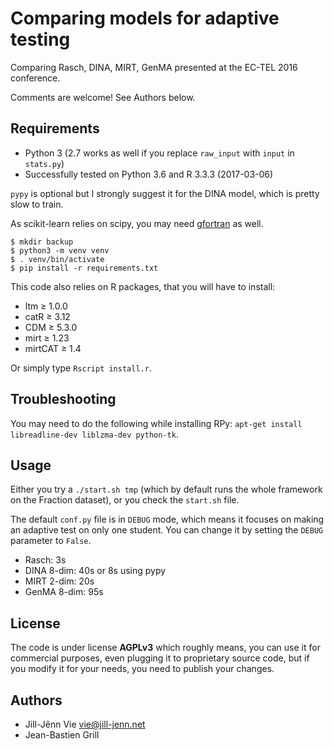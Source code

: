 # Comparing models for adaptive testing

Comparing Rasch, DINA, MIRT, GenMA presented at the EC-TEL 2016 conference.

Comments are welcome! See Authors below.

## Requirements

- Python 3 (2.7 works as well if you replace `raw_input` with `input` in `stats.py`)
- Successfully tested on Python 3.6 and R 3.3.3 (2017-03-06)

``pypy`` is optional but I strongly suggest it for the DINA model, which is pretty slow to train.

As scikit-learn relies on scipy, you may need [gfortran](http://www.scipy.org/scipylib/building/macosx.html#compilers-c-c-fortran-cython) as well.

    $ mkdir backup
    $ python3 -m venv venv
    $ . venv/bin/activate
    $ pip install -r requirements.txt

This code also relies on R packages, that you will have to install:

- ltm ≥ 1.0.0
- catR ≥ 3.12
- CDM ≥ 5.3.0
- mirt ≥ 1.23
- mirtCAT ≥ 1.4

Or simply type `Rscript install.r`.

## Troubleshooting

You may need to do the following while installing RPy: ``apt-get install libreadline-dev liblzma-dev python-tk``.

## Usage

Either you try a ``./start.sh tmp`` (which by default runs the whole framework on the Fraction dataset), or you check the ``start.sh`` file.

The default ``conf.py`` file is in ``DEBUG`` mode, which means it focuses on making an adaptive test on only one student. You can change it by setting the ``DEBUG`` parameter to ``False``.

- Rasch: 3s
- DINA 8-dim: 40s or 8s using pypy
- MIRT 2-dim: 20s
- GenMA 8-dim: 95s

## License

The code is under license **AGPLv3** which roughly means, you can use it for commercial purposes, even plugging it to proprietary source code, but if you modify it for your needs, you need to publish your changes.

## Authors

- Jill-Jênn Vie <vie@jill-jenn.net>
- Jean-Bastien Grill
